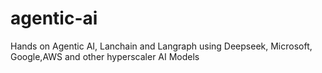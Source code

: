 # agentic-ai
Hands on Agentic AI, Lanchain and Langraph using Deepseek, Microsoft, Google,AWS  and other hyperscaler AI Models

